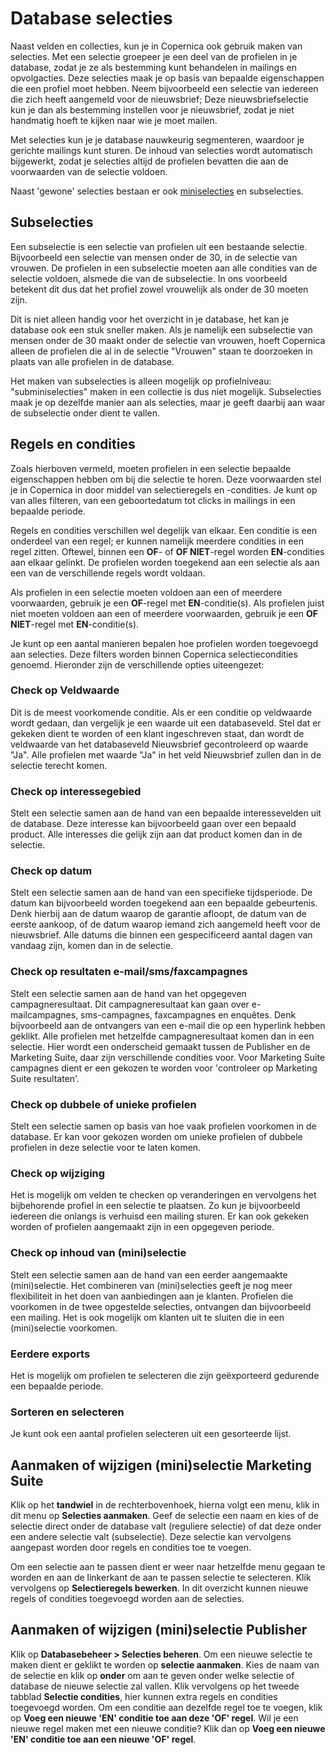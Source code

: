 # Database selecties
Naast velden en collecties, kun je in Copernica ook gebruik maken van selecties.
Met een selectie groepeer je een deel van de profielen in je database, zodat je
ze als bestemming kunt behandelen in mailings en opvolgacties. Deze selecties
maak je op basis van bepaalde eigenschappen die een profiel moet hebben. Neem
bijvoorbeeld een selectie van iedereen die zich heeft aangemeld voor de
nieuwsbrief; Deze nieuwsbriefselectie kun je dan als bestemming instellen voor
je nieuwsbrief, zodat je niet handmatig hoeft te kijken naar wie je moet mailen.

Met selecties kun je je database nauwkeurig segmenteren, waardoor je gerichte
mailings kunt sturen. De inhoud van selecties wordt automatisch bijgewerkt,
zodat je selecties altijd de profielen bevatten die aan de voorwaarden van de
selectie voldoen.

Naast 'gewone' selecties bestaan er ook
[miniselecties](./database-collections.md) en subselecties.

## Subselecties
Een subselectie is een selectie van profielen uit een bestaande selectie.
Bijvoorbeeld een selectie van mensen onder de 30, in de selectie van vrouwen.
De profielen in een subselectie moeten aan alle condities van de selectie
voldoen, alsmede die van de subselectie. In ons voorbeeld betekent dit dus dat
het profiel zowel vrouwelijk als onder de 30 moeten zijn.

Dit is niet alleen handig voor het overzicht in je database, het kan je
database ook een stuk sneller maken. Als je namelijk een subselectie van mensen
onder de 30 maakt onder de selectie van vrouwen, hoeft Copernica alleen de
profielen die al in de selectie "Vrouwen" staan te doorzoeken in plaats van
alle profielen in de database.

Het maken van subselecties is alleen mogelijk op profielniveau:
"subminiselecties" maken in een collectie is dus niet mogelijk. Subselecties
maak je op dezelfde manier aan als selecties, maar je geeft daarbij
aan waar de subselectie onder dient te vallen.

## Regels en condities
Zoals hierboven vermeld, moeten profielen in een selectie bepaalde
eigenschappen hebben om bij die selectie te horen. Deze voorwaarden stel je in
Copernica in door middel van selectieregels en -condities. Je kunt op van alles
filteren, van een geboortedatum tot clicks in mailings in een bepaalde periode.

Regels en condities verschillen wel degelijk van elkaar. Een conditie is een
onderdeel van een regel; er kunnen namelijk meerdere condities in een regel
zitten. Oftewel, binnen een **OF**- of **OF NIET**-regel worden
**EN**-condities aan elkaar gelinkt. De profielen worden toegekend aan een
selectie als aan een van de verschillende regels wordt voldaan.

Als profielen in een selectie moeten voldoen aan een of meerdere voorwaarden,
gebruik je een **OF**-regel met **EN**-conditie(s). Als profielen juist niet
moeten voldoen aan een of meerdere voorwaarden, gebruik je een
**OF NIET**-regel met **EN**-conditie(s).

Je kunt op een aantal manieren bepalen hoe profielen worden toegevoegd aan
selecties. Deze filters worden binnen Copernica selectiecondities genoemd.
Hieronder zijn de verschillende opties uiteengezet:

### Check op Veldwaarde
Dit is de meest voorkomende conditie. Als er een conditie op veldwaarde wordt
gedaan, dan vergelijk je een waarde uit een databaseveld. Stel dat er gekeken
dient te worden of een klant ingeschreven staat, dan wordt de veldwaarde van
het databaseveld Nieuwsbrief gecontroleerd op waarde "Ja". Alle profielen met
waarde "Ja" in het veld Nieuwsbrief zullen dan in de selectie terecht komen.

### Check op interessegebied
Stelt een selectie samen aan de hand van een bepaalde interessevelden uit de
database. Deze interesse kan bijvoorbeeld gaan over een bepaald product. Alle
interesses die gelijk zijn aan dat product komen dan in de selectie.

### Check op datum
Stelt een selectie samen aan de hand van een specifieke tijdsperiode. De datum
kan bijvoorbeeld worden toegekend aan een bepaalde gebeurtenis. Denk hierbij
aan de datum waarop de garantie afloopt, de datum van de eerste aankoop, of de
datum waarop iemand zich aangemeld heeft voor de nieuwsbrief. Alle datums die
binnen een gespecificeerd aantal dagen van vandaag zijn, komen dan in de
selectie.

### Check op resultaten e-mail/sms/faxcampagnes
Stelt een selectie samen aan de hand van het opgegeven campagneresultaat. Dit
campagneresultaat kan gaan over e-mailcampagnes, sms-campagnes, faxcampagnes en
enquêtes. Denk bijvoorbeeld aan de ontvangers van een e-mail die op een
hyperlink hebben geklikt. Alle profielen met hetzelfde campagneresultaat komen
dan in een selectie. Hier wordt een onderscheid gemaakt tussen de Publisher en
de Marketing Suite, daar zijn verschillende condities voor. Voor Marketing Suite
campagnes dient er een gekozen te worden voor 'controleer op Marketing Suite
resultaten'.

### Check op dubbele of unieke profielen
Stelt een selectie samen op basis van hoe vaak profielen voorkomen in de
database. Er kan voor gekozen worden om unieke profielen of dubbele profielen in
deze selectie voor te laten komen.

### Check op wijziging
Het is mogelijk om velden te checken op veranderingen en vervolgens het
bijbehorende profiel in een selectie te plaatsen. Zo kun je bijvoorbeeld
iedereen die onlangs is verhuisd een mailing sturen. Er kan ook gekeken worden
of profielen aangemaakt zijn in een opgegeven periode.

### Check op inhoud van (mini)selectie
Stelt een selectie samen aan de hand van een eerder aangemaakte (mini)selectie.
Het combineren van (mini)selecties geeft je nog meer flexibiliteit in het doen
van aanbiedingen aan je klanten. Profielen die voorkomen in de twee opgestelde
selecties, ontvangen dan bijvoorbeeld een mailing. Het is ook mogelijk om
klanten uit te sluiten die in een (mini)selectie voorkomen.

### Eerdere exports
Het is mogelijk om profielen te selecteren die zijn geëxporteerd gedurende een
bepaalde periode.

### Sorteren en selecteren
Je kunt ook een aantal profielen selecteren uit een gesorteerde lijst.

## Aanmaken of wijzigen (mini)selectie Marketing Suite
Klik op het **tandwiel** in de rechterbovenhoek, hierna volgt een menu,
klik in dit menu op **Selecties aanmaken**. Geef de selectie een naam en kies
of de selectie direct onder de database valt (reguliere selectie) of dat deze
onder een andere selectie valt (subselectie). Deze selectie kan vervolgens
aangepast worden door regels en condities toe te voegen.

Om een selectie aan te passen dient er weer naar hetzelfde menu gegaan te
worden en aan de linkerkant de aan te passen selectie te selecteren. Klik
vervolgens op  **Selectieregels bewerken**. In dit overzicht kunnen nieuwe
regels of condities toegevoegd worden aan de selecties.

## Aanmaken of wijzigen (mini)selectie Publisher
Klik op **Databasebeheer > Selecties beheren**. Om een nieuwe selectie te maken
dient er geklikt te worden op **selectie aanmaken**. Kies de naam van de
selectie en klik op **onder** om aan te geven onder welke selectie of database
de nieuwe selectie zal vallen. Klik vervolgens op het tweede tabblad
**Selectie condities**, hier kunnen extra regels en condities toegevoegd worden.
Om een conditie aan dezelfde regel toe te voegen, klik op
**Voeg een nieuwe 'EN' conditie toe aan deze 'OF' regel**. Wil je een nieuwe
regel maken met een nieuwe conditie? Klik dan op
**Voeg een nieuwe 'EN' conditie toe aan een nieuwe 'OF' regel**.
